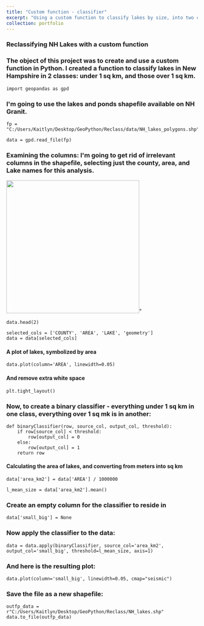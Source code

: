 ```yaml
---
title: "Custom function - classifier"
excerpt: "Using a custom function to classify lakes by size, into two classes.<br/><img src='/images/2LakesClassifier.JPG' style='width: 350px;'>"
collection: portfolio
---
```


### Reclassifying NH Lakes with a custom function

### The object of this project was to create and use a custom function in Python. I created a function to classify lakes in New Hampshire in 2 classes: under 1 sq km, and those over 1 sq km.

```import matplotlib.pyplot as plt
import geopandas as gpd
```

### I'm going to use the lakes and ponds shapefile available on NH Granit.

```
fp = "C:/Users/Kaitlyn/Desktop/GeoPython/Reclass/data/NH_lakes_polygons.shp"
```
```
data = gpd.read_file(fp)
```

### Examining the columns: I'm going to get rid of irrelevant columns in the shapefile, selecting just the county, area, and Lake names for this analysis.
<img src='/images/data.JPG' style='width: 350px;'>"
```
data.head(2)
```
```
selected_cols = ['COUNTY', 'AREA', 'LAKE', 'geometry']
data = data[selected_cols]
```

#### A plot of lakes, symbolized by area

```
data.plot(column='AREA', linewidth=0.05)
```

#### And remove extra white space
```
plt.tight_layout()
```

### Now, to create a binary classifier - everything under 1 sq km in one class, everything over 1 sq mk is in another:

```
def binaryClassifier(row, source_col, output_col, threshold):
    if row[source_col] < threshold:
        row[output_col] = 0
    else:
        row[output_col] = 1
    return row
```

#### Calculating the area of lakes, and converting from meters into sq km

```
data['area_km2'] = data['AREA'] / 1000000
```
```
l_mean_size = data['area_km2'].mean()
```

### Create an empty column for the classifier to reside in
```
data['small_big'] = None
```

### Now apply the classifier to the data:

```
data = data.apply(binaryClassifier, source_col='area_km2', output_col='small_big', threshold=l_mean_size, axis=1)
```

### And here is the resulting plot:
```
data.plot(column='small_big', linewidth=0.05, cmap="seismic")
```

### Save the file as a new shapefile:
```
outfp_data = r"C:/Users/Kaitlyn/Desktop/GeoPython/Reclass/NH_lakes.shp"
data.to_file(outfp_data)
```
